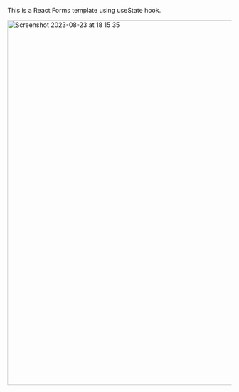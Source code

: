 This is a React Forms template using useState hook.

<img width="822" alt="Screenshot 2023-08-23 at 18 15 35" src="https://github.com/Thaleia/React-Forms-/assets/42918656/26549828-512c-4e45-aa43-ad37ffb491c1">



